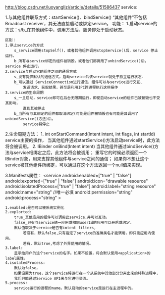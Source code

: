 http://blog.csdn.net/luoyanglizi/article/details/51586437
service:

1.与其他组件联系方式：startService()、bindService()
    “其他组件”不包括Broadcast receiver，其无法直接启动或绑定service。
    功能：
    1.启动service的方式：s/b_在其他组件中，调用方法后，服务即处于启动状态。

    区别：
    1.停止service的方式
        s_service调用stopSelf()，或者其他组件调用stopService()后，service 停止运行。
        b_所有与service绑定的组件被销毁，或者他们都调用了unbindService()后，service 停止运行。
    2.service与启动它的组件之间的通信方式
        s_没有提供默认的通信方式，启动service后该service就处于独立运行状态.
        b_可以通过 ServiceConnection进行通信，组件可以与service进行交互、
            发送请求、获取结果，甚至是利用IPC跨进程执行这些操作
    3.service的生命周期
        s_一旦启动，service即可在后台无限期运行，即使启动service的组件已被销毁也不受其影响，
            直到其被停止
        b_当所有与其绑定的组件都取消绑定(可能是组件被销毁也有可能是其调用了unbindService()方法)后，
            service将停止

2.生命周期方法：
    1. int onStartCommand(Intent intent, int flags, int startId)
        service主要的操作，
        当其他组件通过startService()方法启动service时，此方法将会被调用。
    2. IBinder onBind(Intent intent)
        当其他组件通过bindService()方法与service相绑定之后，此方法将会被调用；
        重写它的时候必须返回一个IBinder对象，用来支撑其他组件与service之间的通信；
        如果你不想让这个service被其他组件所绑定，可以通过在这个方法返回一个null值来实现。

3.Manifests属性：
    <service
        android:enabled=["true" | "false"]
        android:exported=["true" | "false"]
        android:icon="drawable resource"
        android:isolatedProcess=["true" | "false"]
        android:label="string resource"
        android:name="string" //唯一必填
        android:permission="string"
        android:process="string" >
    </service>

    1.enabled:是否可以被系统实例化
    2.explorted:
        true_其他应用的组件可以调用此service,并可以互动。
        false_只有与service统一应用或相同userId的应用可以开启或绑定。
        默认值取决于service是否有intent filters,
            若没有，默认false,只有指定了service的准确类名才能调用，即只能应用内使用。
            若有，默认true,考虑了外界使用的情况。
    3.label:
        显示给用户的这个service的名字。如果不设置，将会默认使用<application>的label属性。
    4.isolatedProcess:
        默认为false，
        如果设置为true，这个service将运行在一个从系统中其他部分分离出来的特殊进程中，
        我们只能通过Service API来与它进行交流。
    5.process:
        service运行的进程的name。默认启动的service是运行在主进程中的。













